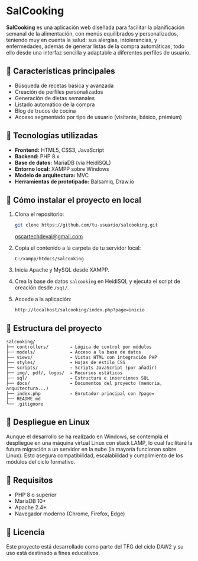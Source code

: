 # SalCooking

**SalCooking** es una aplicación web diseñada para facilitar la planificación semanal de la alimentación, con menús equilibrados y personalizados, teniendo muy en cuenta la salud: sus alergias, intolerancias, y enfermedades, además de generar listas de la compra automáticas, todo ello desde una interfaz sencilla y adaptable a diferentes perfiles de usuario.

## 🧩 Características principales

- Búsqueda de recetas básica y avanzada
- Creación de perfiles personalizados
- Generación de dietas semanales
- Listado automático de la compra
- Blog de trucos de cocina
- Acceso segmentado por tipo de usuario (visitante, básico, prémium)

## 🔧 Tecnologías utilizadas

- **Frontend:** HTML5, CSS3, JavaScript
- **Backend:** PHP 8.x
- **Base de datos:** MariaDB (vía HeidiSQL)
- **Entorno local:** XAMPP sobre Windows
- **Modelo de arquitectura:** MVC
- **Herramientas de prototipado:** Balsamiq, Draw.io

## 🚀 Cómo instalar el proyecto en local

1. Clona el repositorio:
    ```bash
    git clone https://github.com/tu-usuario/salcooking.git
    ```
    oscartechdevai@gmail.com 

2. Copia el contenido a la carpeta de tu servidor local:
    ```
    C:/xampp/htdocs/salcooking
    ```

3. Inicia Apache y MySQL desde XAMPP.

4. Crea la base de datos `salcooking` en HeidiSQL y ejecuta el script de creación desde `/sql/`.

5. Accede a la aplicación:
    ```
    http://localhost/salcooking/index.php?page=inicio
    ```

## 📁 Estructura del proyecto

```
salcooking/
├── controllers/        → Lógica de control por módulos
├── models/             → Acceso a la base de datos
├── views/              → Vistas HTML con integración PHP
├── styles/             → Hojas de estilo CSS
├── scripts/            → Scripts JavaScript (por añadir)
├── img/, pdf/, logos/  → Recursos estáticos
├── sql/                → Estructura e inserciones SQL
├── docs/               → Documentos del proyecto (memoria, arquitectura...)
├── index.php           → Enrutador principal con ?page=
├── README.md
└── .gitignore
```

## 🐧 Despliegue en Linux

Aunque el desarrollo se ha realizado en Windows, se contempla el despliegue en una máquina virtual Linux con stack LAMP, lo cual facilitará la futura migración a un servidor en la nube (la mayoría funcionan sobre Linux). Esto asegura compatibilidad, escalabilidad y cumplimiento de los módulos del ciclo formativo.

## 🔐 Requisitos

- PHP 8 o superior
- MariaDB 10+
- Apache 2.4+
- Navegador moderno (Chrome, Firefox, Edge)

## 📄 Licencia

Este proyecto está desarrollado como parte del TFG del ciclo DAW2 y su uso está destinado a fines educativos.

